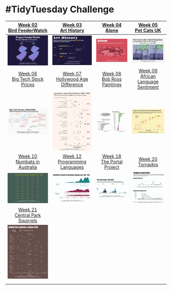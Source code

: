 # #TidyTuesday Challenge

<!-- table header, followed by pictures link -->

|    [Week 02<br>Bird FeederWatch](https://github.com/poncest/tidytuesday/tree/main/2023/Week_02)    |       [Week 03<br>Art History](https://github.com/poncest/tidytuesday/tree/main/2023/Week_03)        |        [Week 04<br>Alone](https://github.com/poncest/tidytuesday/tree/main/2023/Week_04)        |        [Week 05<br>Pet Cats UK](https://github.com/poncest/tidytuesday/tree/main/2023/Week_05)         |
|:----------------:|:----------------:|:----------------:|:-----------------:|
|                                 ![](Week_02/2023_02.png "Week 02")                                 |                                  ![](Week_03/2023_03.png "Week 03")                                  |                               ![](Week_04/2023_04.png "Week 04")                                |                                   ![](Week_05/2023_05.png "Week 05")                                   |
| [Week 06<br>Big Tech Stock Prices](https://github.com/poncest/tidytuesday/tree/main/2023/Week_06)  | [Week 07<br>Hollywood Age Difference](https://github.com/poncest/tidytuesday/tree/main/2023/Week_07) | [Week 08<br>Bob Ross Paintings](https://github.com/poncest/tidytuesday/tree/main/2023/Week_08)  | [Week 09<br>African Language Sentiment](https://github.com/poncest/tidytuesday/tree/main/2023/Week_09) |
|                                 ![](Week_06/2023_06.png "Week 06")                                 |                                  ![](Week_07/2023_07.png "Week 07")                                  |                               ![](Week_08/2023_08.png "Week 08")                                |                                   ![](Week_09/2023_09.png "Week 09")                                   |
|  [Week 10<br>Numbats in Australia](https://github.com/poncest/tidytuesday/tree/main/2023/Week_10)  |  [Week 12<br>Programming Languages](https://github.com/poncest/tidytuesday/tree/main/2023/Week_12)   | [Week 18<br> The Portal Project](https://github.com/poncest/tidytuesday/tree/main/2023/Week_18) |          [Week 20<br>Tornados](https://github.com/poncest/tidytuesday/tree/main/2023/Week_20)          |
|                                 ![](Week_10/2023_10.png "Week 10")                                 |                                  ![](Week_12/2023_12.png "Week 12")                                  |                             ![]()![](Week_18/2023_18.png "Week 18")                             |                                   ![](Week_20/2023_20.png "Week 20")                                   |
| [Week 21<br>Central Park Squirrels](https://github.com/poncest/tidytuesday/tree/main/2023/Week_21) |                                                                                                      |                                                                                                 |                                                                                                        |
|                                 ![](Week_21/2023_21.png "Week 21")                                 |                                                                                                      |                                                                                                 |                                                                                                        |
|                                                                                                    |                                                                                                      |                                                                                                 |                                                                                                        |
|                                                                                                    |                                                                                                      |                                                                                                 |                                                                                                        |
